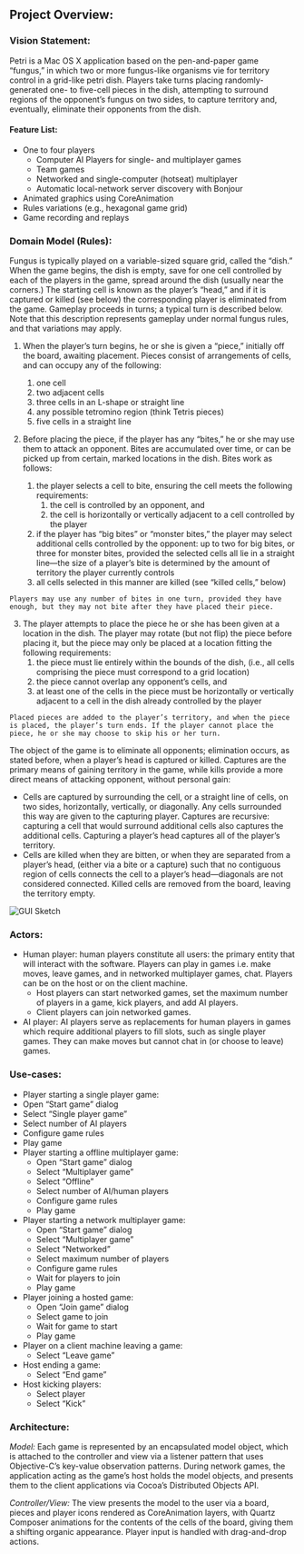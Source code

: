 ## Project Overview: ##

### Vision Statement: ###
Petri is a Mac OS X application based on the pen-and-paper game “fungus,” in which two or more fungus-like organisms vie for territory control in a grid-like petri dish. Players take turns placing randomly-generated one- to five-cell pieces in the dish, attempting to surround regions of the opponent’s fungus on two sides, to capture territory and, eventually, eliminate their opponents from the dish.

#### Feature List: ####

*   One to four players
    *   Computer AI Players for single- and multiplayer games
    *   Team games
    *   Networked and single-computer (hotseat) multiplayer
    *   Automatic local-network server discovery with Bonjour
*   Animated graphics using CoreAnimation
*   Rules variations (e.g., hexagonal game grid)
*   Game recording and replays

### Domain Model (Rules): ###
Fungus is typically played on a variable-sized square grid, called the “dish.” When the game begins, the dish is empty, save for one cell controlled by each of the players in the game, spread around the dish (usually near the corners.) The starting cell is known as the player’s “head,” and if it is captured or killed (see below) the corresponding player is eliminated from the game. Gameplay proceeds in turns; a typical turn is described below. Note that this description represents gameplay under normal fungus rules, and that variations may apply.

1.   When the player’s turn begins, he or she is given a “piece,” initially off the board, awaiting placement. Pieces consist of arrangements of cells, and can occupy any of the following:
     1. one cell
     2. two adjacent cells 
     3. three cells in an L-shape or straight line
     4. any possible tetromino region (think Tetris pieces)
     5. five cells in a straight line

2.   Before placing the piece, if the player has any “bites,” he or she may use them to attack an opponent. Bites are accumulated over time, or can be picked up from certain, marked locations in the dish. Bites work as follows:
     1. the player selects a cell to bite, ensuring the cell meets the following requirements:
        1. the cell is controlled by an opponent, and
        2. the cell is horizontally or vertically adjacent to a cell controlled by the player
     2. if the player has “big bites” or “monster bites,” the player may select additional cells controlled by the opponent: up to two for big bites, or three for monster bites, provided the selected cells all lie in a straight line—the size of a player’s bite is determined by the amount of territory the player currently controls
     3. all cells selected in this manner are killed (see “killed cells,” below)

    Players may use any number of bites in one turn, provided they have enough, but they may not bite after they have placed their piece.

3.   The player attempts to place the piece he or she has been given at a location in the dish. The player may rotate (but not flip) the piece before placing it, but the piece may only be placed at a location fitting the following requirements:
     1. the piece must lie entirely within the bounds of the dish, (i.e., all cells comprising the piece must correspond to a grid location)
     2. the piece cannot overlap any opponent’s cells, and
     3. at least one of the cells in the piece must be horizontally or vertically adjacent to a cell in the dish already controlled by the player

    Placed pieces are added to the player’s territory, and when the piece is placed, the player’s turn ends. If the player cannot place the piece, he or she may choose to skip his or her turn.

The object of the game is to eliminate all opponents; elimination occurs, as stated before, when a player’s head is captured or killed. Captures are the primary means of gaining territory in the game, while kills provide a more direct means of attacking opponent, without personal gain:

* Cells are captured by surrounding the cell, or a straight line of cells, on two sides, horizontally, vertically, or diagonally. Any cells surrounded this way are given to the capturing player. Captures are recursive: capturing a cell that would surround additional cells also captures the additional cells. Capturing a player’s head captures all of the player’s territory.
* Cells are killed when they are bitten, or when they are separated from a player’s head, (either via a bite or a capture) such that no contiguous region of cells connects the cell to a player’s head—diagonals are not considered connected. Killed cells are removed from the board, leaving the territory empty.

![GUI Sketch](images/Petri_UI.jpg "GUI Sketch")

### Actors: ###

* Human player: human players constitute all users: the primary entity that will interact with the software. Players can play in games i.e. make moves, leave games, and in networked multiplayer games, chat. Players can be on the host or on the client machine.
    * Host players can start networked games, set the maximum number of players in a game, kick players, and add AI players.
    * Client players can join networked games.
* AI player: AI players serve as replacements for human players in games which require additional players to fill slots, such as single player games.  They can make moves but cannot chat in (or choose to leave) games.

### Use-cases: ###

* Player starting a single player game:
 * Open “Start game” dialog
 * Select “Single player game”
 * Select number of AI players
 * Configure game rules
 * Play game
* Player starting a offline multiplayer game:
  * Open “Start game” dialog
  * Select “Multiplayer game”
  * Select “Offline”
  * Select number of AI/human players
  * Configure game rules
  * Play game
* Player starting a network multiplayer game:
  * Open “Start game” dialog
  * Select “Multiplayer game”
  * Select “Networked”
  * Select maximum number of players
  * Configure game rules
  * Wait for players to join
  * Play game
* Player joining a hosted game:
  * Open “Join game” dialog
  * Select game to join
  * Wait for game to start
  * Play game
* Player on a client machine leaving a game:
  * Select “Leave game”
* Host ending a game:
  * Select “End game”
* Host kicking players:
  * Select player
  * Select “Kick”

### Architecture: ###
_Model:_ Each game is represented by an encapsulated model object, which is attached to the controller and view via a listener pattern that uses Objective-C’s key-value observation patterns. During network games, the application acting as the game’s host holds the model objects, and presents them to the client applications via Cocoa’s Distributed Objects API.

_Controller/View:_ The view presents the model to the user via a board, pieces and player icons rendered as CoreAnimation layers, with Quartz Composer animations for the contents of the cells of the board, giving them a shifting organic appearance. Player input is handled with drag-and-drop actions.
